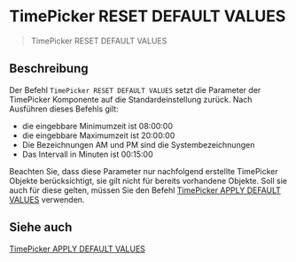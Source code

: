 # TimePicker RESET DEFAULT VALUES

> TimePicker RESET DEFAULT VALUES

## Beschreibung

Der Befehl `TimePicker RESET DEFAULT VALUES` setzt die Parameter der TimePicker Komponente auf die Standardeinstellung zurück. Nach Ausführen dieses Befehls gilt:

* die eingebbare Minimumzeit ist 08:00:00
* die eingebbare Maximumzeit ist 20:00:00
* Die Bezeichnungen AM und PM sind die Systembezeichnungen
* Das Intervall in Minuten ist 00:15:00

Beachten Sie, dass diese Parameter nur nachfolgend erstellte TimePicker Objekte berücksichtigt, sie gilt nicht für bereits vorhandene Objekte. Soll sie auch für diese gelten, müssen Sie den Befehl [TimePicker APPLY DEFAULT VALUES](TimePicker%20APPLY%20DEFAULT%20VALUES.md) verwenden.

## Siehe auch

[TimePicker APPLY DEFAULT VALUES](TimePicker%20APPLY%20DEFAULT%20VALUES.md)
